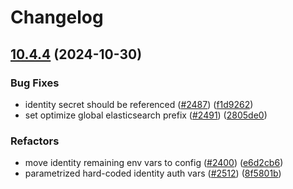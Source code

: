 # Changelog

## [10.4.4](https://github.com/camunda/camunda-platform-helm/compare/camunda-platform-8.5-v10.4.3...camunda-platform-8.5-10.4.4) (2024-10-30)


### Bug Fixes

* identity secret should be referenced ([#2487](https://github.com/camunda/camunda-platform-helm/issues/2487)) ([f1d9262](https://github.com/camunda/camunda-platform-helm/commit/f1d92628f0bf5c2dae75d048bc94713f0d9f076a))
* set optimize global elasticsearch prefix ([#2491](https://github.com/camunda/camunda-platform-helm/issues/2491)) ([2805de0](https://github.com/camunda/camunda-platform-helm/commit/2805de0a10dfff30f511b8c7a96d9d9da2e1e941))


### Refactors

* move identity remaining env vars to config ([#2400](https://github.com/camunda/camunda-platform-helm/issues/2400)) ([e6d2cb6](https://github.com/camunda/camunda-platform-helm/commit/e6d2cb660960f6a2815b9045fb14b7613d2e7884))
* parametrized hard-coded identity auth vars ([#2512](https://github.com/camunda/camunda-platform-helm/issues/2512)) ([8f5801b](https://github.com/camunda/camunda-platform-helm/commit/8f5801b866c348c4045ec76341e0de233c27a4d1))
